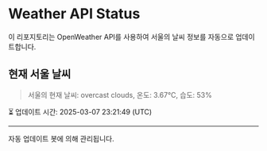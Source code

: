 
# Weather API Status

이 리포지토리는 OpenWeather API를 사용하여 서울의 날씨 정보를 자동으로 업데이트합니다.

## 현재 서울 날씨
> 서울의 현재 날씨: overcast clouds, 온도: 3.67°C, 습도: 53%

⏳ 업데이트 시간: 2025-03-07 23:21:49 (UTC)

---
자동 업데이트 봇에 의해 관리됩니다.
